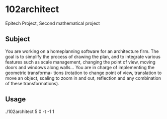 # 102architect

Epitech Project, Second mathematical project

## Subject

You are working on a homeplanning software for an architecture firm. The goal is to simplify the process of drawing the plan, and to integrate various features such as scale management, changing the point of view, moving doors and windows along walls... You are in charge of implementing the geometric transforma- tions (rotation to change point of view, translation to move an object, scaling to zoom in and out, reflection and any combination of these transformations).

## Usage

./102architect 5 0 -t -1 1
